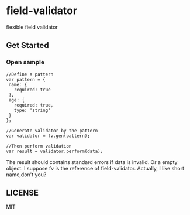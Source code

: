 # field-validator
flexible field validator


## Get Started

### Open sample

 ```
//Define a pattern
var pattern = {
  name: {
    required: true
  },
  age: {
    required: true,
    type: 'string'
  }
};

//Generate validator by the pattern
var validator = fv.gen(pattern);

//Then perform validation
var result = validator.perform(data);

```

The result should contains standard errors if data is invalid. Or a empty object.
I suppose fv is the reference of field-validator. Actually, I like short name,don't you?

## LICENSE

MIT
